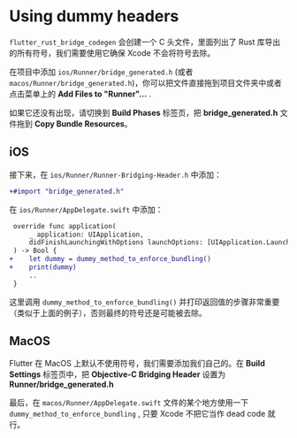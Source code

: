 # Using dummy headers

`flutter_rust_bridge_codegen` 会创建一个 C 头文件，里面列出了 Rust 库导出的所有符号，我们需要使用它确保 Xcode
不会将符号去除。

在项目中添加 `ios/Runner/bridge_generated.h` (或者
`macos/Runner/bridge_generated.h`)，你可以把文件直接拖到项目文件夹中或者点击菜单上的 **Add Files to
"Runner"...** .

如果它还没有出现，请切换到 **Build Phases** 标签页，把 **bridge_generated.h** 文件拖到 **Copy Bundle
Resources**。

## iOS

接下来，在 `ios/Runner/Runner-Bridging-Header.h` 中添加：

```diff
+#import "bridge_generated.h"
```

在 `ios/Runner/AppDelegate.swift` 中添加：

```diff
 override func application(
     _ application: UIApplication,
     didFinishLaunchingWithOptions launchOptions: [UIApplication.LaunchOptionsKey: Any]?
 ) -> Bool {
+    let dummy = dummy_method_to_enforce_bundling()
+    print(dummy)
     ..
 }
```

这里调用 `dummy_method_to_enforce_bundling()`
并打印返回值的步骤非常重要（类似于上面的例子），否则最终的符号还是可能被去除。

## MacOS

Flutter 在 MacOS 上默认不使用符号，我们需要添加我们自己的。在 **Build Settings** 标签页中，把 **Objective-C
Bridging Header** 设置为 **Runner/bridge_generated.h**

最后，在 `macos/Runner/AppDelegate.swift` 文件的某个地方使用一下
`dummy_method_to_enforce_bundling` , 只要 Xcode 不把它当作 dead code 就行。
